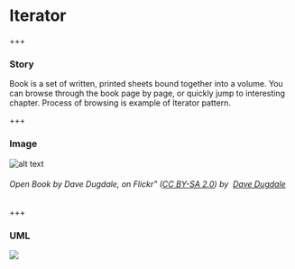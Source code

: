 # Iterator

+++

### Story 


Book is a set of written, printed sheets bound together into a volume.
You can browse through the book page by page, or quickly jump to interesting chapter.
Process of browsing is example of Iterator pattern.


+++

### Image 


![alt text](http://www.design-patterns-stories.com/assets/img/image/iterator.jpg "Iterate book page by page")  
###### Open Book by Dave Dugdale, on Flickr&quot;&nbsp;(<a rel='license' href='https://creativecommons.org/licenses/by-sa/2.0/' target='_blank'>CC BY-SA 2.0</a>)&nbsp;by&nbsp; <a xmlns:cc='http://creativecommons.org/ns#' rel='cc:attributionURL' property='cc:attributionName' href='https://www.flickr.com/people/davedugdale/' target='_blank'>Dave Dugdale</a>



+++

### UML 
[![](http://www.design-patterns-stories.com/assets/img/uml/iterator.png)](http://www.design-patterns-stories.com/assets/img/uml/iterator.png)

